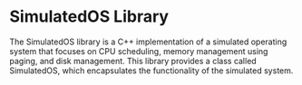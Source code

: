 # SimulatedOS Library
The SimulatedOS library is a C++ implementation of a simulated operating system that focuses on CPU scheduling, memory management using paging, and disk management. This library provides a class called SimulatedOS, which encapsulates the functionality of the simulated system.
